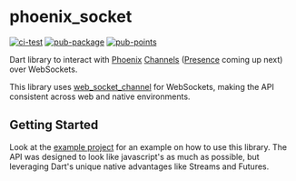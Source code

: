 # phoenix_socket

[![ci-test](https://github.com/braverhealth/phoenix-socket-dart/actions/workflows/test.yaml/badge.svg)](https://github.com/braverhealth/phoenix-socket-dart/actions/workflows/test.yaml)
[![pub-package](https://img.shields.io/pub/v/phoenix_socket.svg)](https://pub.dev/packages/phoenix_socket)
[![pub-points](https://badges.bar/phoenix_socket/pub%20points)](https://pub.dev/packages/phoenix_socket/score)

Dart library to interact with [Phoenix][1] [Channels][2] ([Presence][3] coming up next) over WebSockets.

This library uses [web_socket_channel][4] for WebSockets, making the API consistent across web and native
environments.

## Getting Started

Look at the [example project][5] for an example on how to use this library. The API was designed to
look like javascript's as much as possible, but leveraging Dart's unique native advantages like Streams
and Futures.

[1]: https://www.phoenixframework.org/
[2]: https://hexdocs.pm/phoenix/Phoenix.Channel.html#content
[3]: https://hexdocs.pm/phoenix/Phoenix.Presence.html#content
[4]: https://pub.dev/packages/web_socket_channel
[5]: https://github.com/matehat/phoenix-socket-dart/tree/master/example
